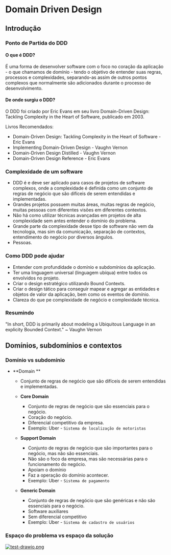 # Domain Driven Design

## Introdução

### Ponto de Partida do DDD

#### O que é DDD?

É uma forma de desenvolver software com o foco no coração da aplicação - o que chamamos de domínio - tendo o objetivo de entender suas regras, processos e complexidades, separando-as assim de outros pontos complexos que normalmente são adicionados durante o processo de desenvolvimento.

#### De onde surgiu o DDD?

O DDD foi criado por Eric Evans em seu livro Domain-Driven Design: Tackling Complexity in the Heart of Software, publicado em 2003.

Livros Recomendados:

- Domain-Driven Design: Tackling Complexity in the Heart of Software - Eric Evans
- Implementing Domain-Driven Design - Vaughn Vernon
- Domain-Driven Design Distilled - Vaughn Vernon
- Domain-Driven Design Reference - Eric Evans

### Complexidade de um software

- DDD é e deve ser aplicado para casos de projetos de software complexos, onde a complexidade é definida como um conjunto de regras de negócio que são difíceis de serem entendidas e implementadas.
- Grandes projetos possuem muitas áreas, muitas regras de negócio, muitas pessoas com diferentes visões em diferentes contextos.
- Não há como utilizar técnicas avançadas em projetos de alta complexidade sem antes entender o domínio do problema.
- Grande parte da complexidade desse tipo de software não vem da tecnologia, mas sim da comunicação, separação de contextos, entendimento do negócio por diversos ângulos.
- Pessoas.

### Como DDD pode ajudar

- Entender com profundidade o domínio e subdomínios da aplicação.
- Ter uma linguagem universal (linguagem ubíqua) entre todos os envolvidos no projeto.
- Criar o design estratégico utilizando Bound Contexts.
- Criar o design tático para conseguir mapear e agregar as entidades e objetos de valor da aplicação, bem como os eventos de domínio.
- Clareza do que pe complexidade de negócio e complexidade técnica.

### Resumindo

"In short, DDD is primarily about modeling a Ubiquitous Language in an explicity Bounded Context." ~ Vaughn Vernon 

## Domínios, subdomínios e contextos

### Domínio vs subdomínio

- **Domain **
  - Conjunto de regras de negócio que são difíceis de serem entendidas e implementadas. 

  - **Core Domain**
    - Conjunto de regras de negócio que são essenciais para o   negócio.
    - Coração do negócio.
    - Diferencial competitivo da empresa.
    - Exemplo: Uber - `Sistema de localização de motoristas`

  - **Support Domain**
    - Conjunto de regras de negócio que são importantes para o  negócio, mas não são essenciais.
    - Não são o foco da empresa, mas são necessárias para o   funcionamento do negócio.
    - Apoiam o domínio
    - Faz a operação do domínio acontecer. 
    - Exemplo: Uber - `Sistema de pagamento`

  - **Generic Domain**
    - Conjunto de regras de negócio que são genéricas e não são essenciais para o negócio.
    - Software auxiliares
    - Sem diferencial competitivo
    - Exemplo: Uber - `Sistema de cadastro de usuários`

### Espaço do problema vs espaço da solução

[![test-drawio.png](https://i.postimg.cc/WpMSsz1v/test-drawio.png)](https://postimg.cc/8szLH1vK)





